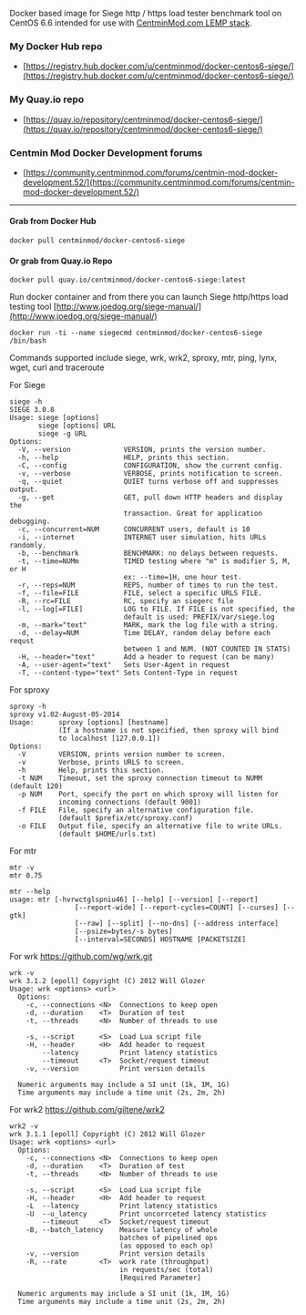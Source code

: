 Docker based image for Siege http / https load tester benchmark tool on CentOS 6.6 intended for use with [CentminMod.com LEMP stack](http://centminmod.com). 

### My Docker Hub repo

* [https://registry.hub.docker.com/u/centminmod/docker-centos6-siege/](https://registry.hub.docker.com/u/centminmod/docker-centos6-siege/)

### My Quay.io repo

* [https://quay.io/repository/centminmod/docker-centos6-siege/](https://quay.io/repository/centminmod/docker-centos6-siege/)

### Centmin Mod Docker Development forums

* [https://community.centminmod.com/forums/centmin-mod-docker-development.52/](https://community.centminmod.com/forums/centmin-mod-docker-development.52/)

---

#### Grab from Docker Hub

    docker pull centminmod/docker-centos6-siege

#### Or grab from Quay.io Repo

    docker pull quay.io/centminmod/docker-centos6-siege:latest

Run docker container and from there you can launch Siege http/https load testing tool [http://www.joedog.org/siege-manual/](http://www.joedog.org/siege-manual/)

    docker run -ti --name siegecmd centminmod/docker-centos6-siege /bin/bash

Commands supported include siege, wrk, wrk2, sproxy, mtr, ping, lynx, wget, curl and traceroute

For Siege

    siege -h
    SIEGE 3.0.8
    Usage: siege [options]
           siege [options] URL
           siege -g URL
    Options:
      -V, --version             VERSION, prints the version number.
      -h, --help                HELP, prints this section.
      -C, --config              CONFIGURATION, show the current config.
      -v, --verbose             VERBOSE, prints notification to screen.
      -q, --quiet               QUIET turns verbose off and suppresses output.
      -g, --get                 GET, pull down HTTP headers and display the
                                transaction. Great for application debugging.
      -c, --concurrent=NUM      CONCURRENT users, default is 10
      -i, --internet            INTERNET user simulation, hits URLs randomly.
      -b, --benchmark           BENCHMARK: no delays between requests.
      -t, --time=NUMm           TIMED testing where "m" is modifier S, M, or H
                                ex: --time=1H, one hour test.
      -r, --reps=NUM            REPS, number of times to run the test.
      -f, --file=FILE           FILE, select a specific URLS FILE.
      -R, --rc=FILE             RC, specify an siegerc file
      -l, --log[=FILE]          LOG to FILE. If FILE is not specified, the
                                default is used: PREFIX/var/siege.log
      -m, --mark="text"         MARK, mark the log file with a string.
      -d, --delay=NUM           Time DELAY, random delay before each requst
                                between 1 and NUM. (NOT COUNTED IN STATS)
      -H, --header="text"       Add a header to request (can be many)
      -A, --user-agent="text"   Sets User-Agent in request
      -T, --content-type="text" Sets Content-Type in request


For sproxy

    sproxy -h
    sproxy v1.02-August-05-2014
    Usage:      sproxy [options] [hostname]
                (If a hostname is not specified, then sproxy will bind
                to localhost [127.0.0.1])
    Options:
      -V        VERSION, prints version number to screen.
      -v        Verbose, prints URLS to screen.
      -h        Help, prints this section.
      -t NUM    Timeout, set the sproxy connection timeout to NUMM (default 120)
      -p NUM    Port, specify the port on which sproxy will listen for 
                incoming connections (default 9001)
      -f FILE   File, specify an alternative configuration file. 
                (default $prefix/etc/sproxy.conf)
      -o FILE   Output file, specify an alternative file to write URLs.
                (default $HOME/urls.txt)

For mtr

    mtr -v
    mtr 0.75
    
    mtr --help
    usage: mtr [-hvrwctglspniu46] [--help] [--version] [--report]
                    [--report-wide] [--report-cycles=COUNT] [--curses] [--gtk]
                    [--raw] [--split] [--no-dns] [--address interface]
                    [--psize=bytes/-s bytes]
                    [--interval=SECONDS] HOSTNAME [PACKETSIZE]

For wrk https://github.com/wg/wrk.git

    wrk -v
    wrk 3.1.2 [epoll] Copyright (C) 2012 Will Glozer
    Usage: wrk <options> <url>                            
      Options:                                            
        -c, --connections <N>  Connections to keep open   
        -d, --duration    <T>  Duration of test           
        -t, --threads     <N>  Number of threads to use   
                                                          
        -s, --script      <S>  Load Lua script file       
        -H, --header      <H>  Add header to request      
            --latency          Print latency statistics   
            --timeout     <T>  Socket/request timeout     
        -v, --version          Print version details      
                                                          
      Numeric arguments may include a SI unit (1k, 1M, 1G)
      Time arguments may include a time unit (2s, 2m, 2h)

For wrk2 https://github.com/giltene/wrk2

    wrk2 -v
    wrk 3.1.1 [epoll] Copyright (C) 2012 Will Glozer
    Usage: wrk <options> <url>                            
      Options:                                            
        -c, --connections <N>  Connections to keep open   
        -d, --duration    <T>  Duration of test           
        -t, --threads     <N>  Number of threads to use   
                                                          
        -s, --script      <S>  Load Lua script file       
        -H, --header      <H>  Add header to request      
        -L  --latency          Print latency statistics   
        -U  --u_latency        Print uncorrceted latency statistics
            --timeout     <T>  Socket/request timeout     
        -B, --batch_latency    Measure latency of whole   
                               batches of pipelined ops   
                               (as opposed to each op)    
        -v, --version          Print version details      
        -R, --rate        <T>  work rate (throughput)     
                               in requests/sec (total)    
                               [Required Parameter]                                                          
                                                          
      Numeric arguments may include a SI unit (1k, 1M, 1G)
      Time arguments may include a time unit (2s, 2m, 2h)

